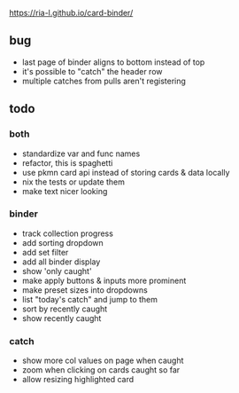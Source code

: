 https://ria-l.github.io/card-binder/

## bug

- last page of binder aligns to bottom instead of top
- it's possible to "catch" the header row
- multiple catches from pulls aren't registering

## todo

### both

- standardize var and func names
- refactor, this is spaghetti
- use pkmn card api instead of storing cards & data locally
- nix the tests or update them
- make text nicer looking

### binder

- track collection progress
- add sorting dropdown
- add set filter
- add all binder display
- show 'only caught'
- make apply buttons & inputs more prominent
- make preset sizes into dropdowns
- list "today's catch" and jump to them
- sort by recently caught
- show recently caught

### catch

- show more col values on page when caught
- zoom when clicking on cards caught so far
- allow resizing highlighted card
